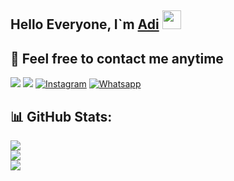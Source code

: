 ## Hello Everyone, I`m [Adi](https://github.com/YuuraHz) <img src="https://github.com/TheDudeThatCode/TheDudeThatCode/blob/master/Assets/Hi.gif" width="30px">

## 🍟 Feel free to contact me anytime
[<img src="https://img.shields.io/badge/Telegram-%40yuurahz-blue">](https://t.me/yuurahz)
[<img src="https://img.shields.io/badge/Email-yuurahzz@gmail.com-orange">](mailto:yuurahzz@gmail.com)
<a href="https://www.instagram.com/yuura_hz" target="_blank"><img src="https://img.shields.io/badge/Instagram-%23E4405F.svg?&style=flat-square&logo=instagram&logoColor=white" alt="Instagram"></a>
<a href="https://wa.me/6282375933838" target="_blank"><img src="https://img.shields.io/badge/Whatsapp-%808080.svg?&style=flat-square&logo=Whatsapp&logoColor=white" alt="Whatsapp"></a>

## 📊 GitHub Stats:  
![](https://github-readme-stats.vercel.app/api?username=YuuraHz&theme=tokyonight&hide_border=false&include_all_commits=true&count_private=true)<br/>
![](https://github-readme-streak-stats.herokuapp.com/?user=YuuraHz&theme=tokyonight&hide_border=false)<br/>
![](https://github-readme-stats.vercel.app/api/top-langs/?username=YuuraHz&theme=tokyonight&hide_border=false&include_all_commits=true&count_private=true&layout=compact)